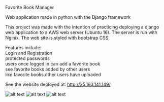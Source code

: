 Favorite Book Manager

Web application made in python with the Django framework

This project was made with the intention of practicing deploying a django web application to 
a AWS web server (Ubuntu 16). The server is run with Nginix. The web site is styled with bootstrap CSS.

Features include: <br />
Login and Registration <br />
protected passwords <br />
users once logged in can add a favorite book <br />
see favorite books added by other users <br />
like favorite books other users have uploaded <br />

See the website deployed at: http://35.163.141.149/

![alt text](https://github.com/samkguerrero/fav_books_manager_python_django/blob/master/apps/log_reg/templates/favbook1.png)
![alt text](https://github.com/samkguerrero/fav_books_manager_python_django/blob/master/apps/log_reg/templates/favbook2.png)
![alt text](https://github.com/samkguerrero/fav_books_manager_python_django/blob/master/apps/log_reg/templates/favbook3.png)

